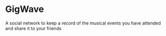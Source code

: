 # GigWave

A social network to keep a record of the musical events you have attended and share it to your friends
